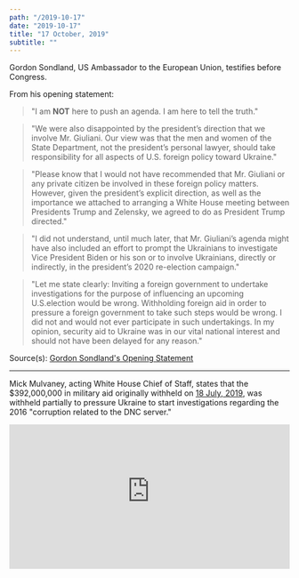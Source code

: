 ```yaml
---
path: "/2019-10-17"
date: "2019-10-17"
title: "17 October, 2019"
subtitle: ""
---
```


Gordon Sondland, US Ambassador to the European Union, testifies before Congress.

From his opening statement:

> "I am **NOT** here to push an agenda. I am here to tell the truth."

> "We were also disappointed by the president’s direction that we involve Mr. Giuliani. Our view was that the men and women of the State Department, not the president’s personal lawyer, should take responsibility for all aspects of U.S. foreign policy toward Ukraine."

> "Please know that I would not have recommended that Mr. Giuliani or any private citizen be involved in these foreign policy matters. However, given the president’s explicit direction, as well as the importance we attached to arranging a White House meeting between Presidents Trump and Zelensky, we agreed to do as President Trump directed."

> "I did not understand, until much later, that Mr. Giuliani’s agenda might have also included an effort to prompt the Ukrainians to investigate Vice President Biden or his son or to involve Ukrainians, directly or indirectly, in the president’s 2020 re-election campaign."

> "Let me state clearly: Inviting a foreign government to undertake investigations for the purpose of influencing an upcoming U.S.election would be wrong. Withholding foreign aid in order to pressure a foreign government to take such steps would be wrong. I did not and would not ever participate in such undertakings. In my opinion, security aid to Ukraine was in our vital national interest and should not have been delayed for any reason."

<span class="sources">
Source(s): <a href="https://int.nyt.com/data/documenthelper/1909-opening-statement-ambassador-s/9bc1eb51889c0784bf20/optimized/full.pdf" target="_blank" rel="noopener noreferrer">Gordon Sondland's Opening Statement</a> 
</span>

---

Mick Mulvaney, acting White House Chief of Staff, states that the $392,000,000 in military aid originally withheld on <a href="#2019-07-18">18 July, 2019</a>, was withheld partially to pressure Ukraine to start investigations regarding the 2016 "corruption related to the DNC server."

<iframe width="100%" height="260px" src="https://www.youtube-nocookie.com/embed/AZ4CpvXTzT0?start=1126" frameborder="0" allow="accelerometer; autoplay; encrypted-media; gyroscope; picture-in-picture" allowfullscreen></iframe>
